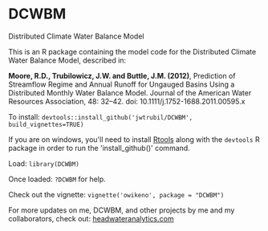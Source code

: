 # DCWBM
Distributed Climate Water Balance Model

This is an R package containing the model code for the Distributed Climate Water Balance Model, described in:

**Moore, R.D., Trubilowicz, J.W. and Buttle, J.M. (2012)**, Prediction of Streamflow Regime and Annual Runoff for Ungauged Basins Using a Distributed Monthly Water Balance Model. Journal of the American Water Resources Association, 48: 32–42. doi: 10.1111/j.1752-1688.2011.00595.x

To install:
`devtools::install_github('jwtrubil/DCWBM', build_vignettes=TRUE)`

If you are on windows, you'll need to install [Rtools](http://cran.r-project.org/bin/windows/Rtools/) along with the `devtools` R package in order to run the 'install_github()' command.

Load:
`library(DCWBM)`

Once loaded:
`?DCWBM`
for help.

Check out the vignette:
`vignette('owikeno', package = "DCWBM")`

For more updates on me, DCWBM, and other projects by me and my collaborators, check out:
[headwateranalytics.com](http://www.headwateranalytics.com)
